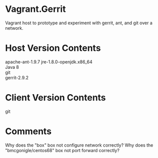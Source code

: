 # Vagrant.Gerrit
Vagrant host to prototype and experiment with gerrit, ant, and git over a network. 

Host Version Contents
========
apache-ant-1.9.7
jre-1.8.0-openjdk.x86_64  
Java 8  
git  
gerrit-2.9.2    

Client Version Contents
========
git  

Comments
========
Why does the "box" box not configure network correctly?
Why does the "bmcgonigle/centos68" box not port forward correctly? 
